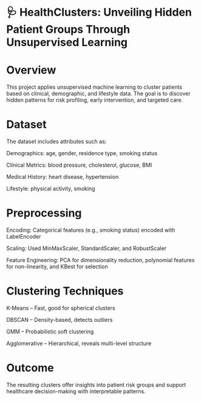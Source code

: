 # 🩺 HealthClusters: Unveiling Hidden Patient Groups Through Unsupervised Learning

# Overview
This project applies unsupervised machine learning to cluster patients based on clinical, demographic, and lifestyle data. The goal is to discover hidden patterns for risk profiling, early intervention, and targeted care.

# Dataset
The dataset includes attributes such as:

Demographics: age, gender, residence type, smoking status

Clinical Metrics: blood pressure, cholesterol, glucose, BMI

Medical History: heart disease, hypertension

Lifestyle: physical activity, smoking

# Preprocessing
Encoding: Categorical features (e.g., smoking status) encoded with LabelEncoder

Scaling: Used MinMaxScaler, StandardScaler, and RobustScaler

Feature Engineering: PCA for dimensionality reduction, polynomial features for non-linearity, and KBest for selection

# Clustering Techniques
K-Means – Fast, good for spherical clusters

DBSCAN – Density-based, detects outliers

GMM – Probabilistic soft clustering

Agglomerative – Hierarchical, reveals multi-level structure

# Outcome
The resulting clusters offer insights into patient risk groups and support healthcare decision-making with interpretable patterns.
